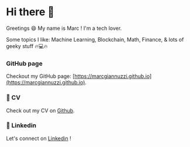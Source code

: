 # Hi there 👋

Greetings 😄 My name is Marc ! I'm a tech lover.

Some topics I like: Machine Learning, Blockchain, Math, Finance, & lots of geeky stuff 🔥💻🔥

### GitHub page

Checkout my GitHub page: [https://marcgiannuzzi.github.io](https://marcgiannuzzi.github.io).

### 📎 CV

Check out my CV on [Github](https://github.com/MarcGiannuzzi/cv/blob/main/Marc_Giannuzzi_CV_English.pdf).

### 🎯 Linkedin

Let's connect on [Linkedin](https://www.linkedin.com/in/marc-giannuzzi-b098b216b/) !
